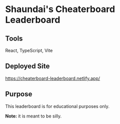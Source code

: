 # Shaundai's Cheaterboard Leaderboard

## Tools
React, TypeScript, Vite

## Deployed Site
https://cheaterboard-leaderboard.netlify.app/

## Purpose
This leaderboard is for educational purposes only.

**Note:** it is meant to be silly.